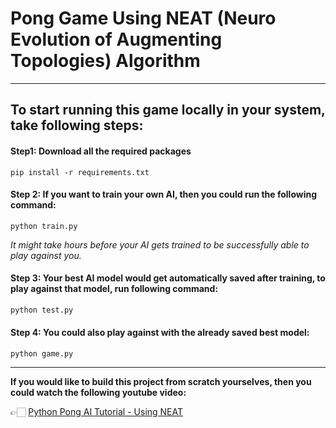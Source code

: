 # Pong Game Using NEAT (Neuro Evolution of Augmenting Topologies) Algorithm
---
## To start running this game locally in your system, take following steps:

#### Step1: Download all the required packages
```
pip install -r requirements.txt
```

#### Step 2: If you want to train your own AI, then you could run the following command:
```
python train.py
```
*It might take hours before your AI gets trained to be successfully able to play against you.*

#### Step 3: Your best AI model would get automatically saved after training, to play against that model, run following command:
``` python
python test.py
```

#### Step 4: You could also play against with the already saved best model:
```
python game.py
```
---
**If you would like to build this project from scratch yourselves, then you could watch the following youtube video:**

👉🏻 [Python Pong AI Tutorial - Using NEAT](https://youtu.be/2f6TmKm7yx0?si=Vpx6bs0mFgpJgl0d)